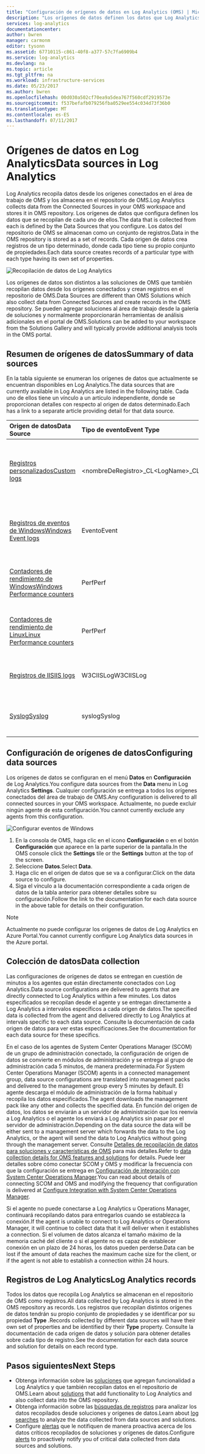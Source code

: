 ```yaml
---
title: "Configuración de orígenes de datos en Log Analytics (OMS) | Microsoft Docs"
description: "Los orígenes de datos definen los datos que Log Analytics recopila de agentes y otros orígenes conectados.  En este artículo se describe el concepto de cómo Log Analytics usa los orígenes de datos, se explican los detalles de cómo configurarlos y se brinda un resumen de los distintos orígenes de datos disponibles."
services: log-analytics
documentationcenter: 
author: bwren
manager: carmonm
editor: tysonn
ms.assetid: 67710115-c861-40f8-a377-57c7fa6909b4
ms.service: log-analytics
ms.devlang: na
ms.topic: article
ms.tgt_pltfrm: na
ms.workload: infrastructure-services
ms.date: 05/23/2017
ms.author: bwren
ms.openlocfilehash: 00d030a502cf70ea9a5dea767f560cdf2919573e
ms.sourcegitcommit: f537befafb079256fba0529ee554c034d73f36b0
ms.translationtype: MT
ms.contentlocale: es-ES
ms.lasthandoff: 07/11/2017
---
```

# <a name="data-sources-in-log-analytics"></a><span data-ttu-id="87790-104">Orígenes de datos en Log Analytics</span><span class="sxs-lookup"><span data-stu-id="87790-104">Data sources in Log Analytics</span></span>
<span data-ttu-id="87790-105">Log Analytics recopila datos desde los orígenes conectados en el área de trabajo de OMS y los almacena en el repositorio de OMS.</span><span class="sxs-lookup"><span data-stu-id="87790-105">Log Analytics collects data from the Connected Sources in your OMS workspace and stores it in OMS repository.</span></span>  <span data-ttu-id="87790-106">Los orígenes de datos que configura definen los datos que se recopilan de cada uno de ellos.</span><span class="sxs-lookup"><span data-stu-id="87790-106">The data that is collected from each is defined by the Data Sources that you configure.</span></span>  <span data-ttu-id="87790-107">Los datos del repositorio de OMS se almacenan como un conjunto de registros.</span><span class="sxs-lookup"><span data-stu-id="87790-107">Data in the OMS repository is stored as a set of records.</span></span>  <span data-ttu-id="87790-108">Cada origen de datos crea registros de un tipo determinado, donde cada tipo tiene su propio conjunto de propiedades.</span><span class="sxs-lookup"><span data-stu-id="87790-108">Each data source creates records of a particular type with each type having its own set of properties.</span></span>

![Recopilación de datos de Log Analytics](./media/log-analytics-data-sources/overview.png)

<span data-ttu-id="87790-110">Los orígenes de datos son distintos a las soluciones de OMS que también recopilan datos desde los orígenes conectados y crean registros en el repositorio de OMS.</span><span class="sxs-lookup"><span data-stu-id="87790-110">Data Sources are different than OMS Solutions which also collect data from Connected Sources and create records in the OMS repository.</span></span>  <span data-ttu-id="87790-111">Se pueden agregar soluciones al área de trabajo desde la galería de soluciones y normalmente proporcionarán herramientas de análisis adicionales en el portal de OMS.</span><span class="sxs-lookup"><span data-stu-id="87790-111">Solutions can be added to your workspace from the Solutions Gallery and will typically provide additional analysis tools in the OMS portal.</span></span>  

## <a name="summary-of-data-sources"></a><span data-ttu-id="87790-112">Resumen de orígenes de datos</span><span class="sxs-lookup"><span data-stu-id="87790-112">Summary of data sources</span></span>
<span data-ttu-id="87790-113">En la tabla siguiente se enumeran los orígenes de datos que actualmente se encuentran disponibles en Log Analytics.</span><span class="sxs-lookup"><span data-stu-id="87790-113">The data sources that are currently available in Log Analytics are listed in the following table.</span></span>  <span data-ttu-id="87790-114">Cada uno de ellos tiene un vínculo a un artículo independiente, donde se proporcionan detalles con respecto al origen de datos determinado.</span><span class="sxs-lookup"><span data-stu-id="87790-114">Each has a link to a separate article providing detail for that data source.</span></span>

| <span data-ttu-id="87790-115">Origen de datos</span><span class="sxs-lookup"><span data-stu-id="87790-115">Data Source</span></span> | <span data-ttu-id="87790-116">Tipo de evento</span><span class="sxs-lookup"><span data-stu-id="87790-116">Event Type</span></span> | <span data-ttu-id="87790-117">Descripción</span><span class="sxs-lookup"><span data-stu-id="87790-117">Description</span></span> |
|:--- |:--- |:--- |
| [<span data-ttu-id="87790-118">Registros personalizados</span><span class="sxs-lookup"><span data-stu-id="87790-118">Custom logs</span></span>](log-analytics-data-sources-custom-logs.md) |<span data-ttu-id="87790-119">\<nombreDeRegistro\>_CL</span><span class="sxs-lookup"><span data-stu-id="87790-119">\<LogName\>_CL</span></span> |<span data-ttu-id="87790-120">Archivos de texto en agentes de Windows o Linux que contienen información de registro.</span><span class="sxs-lookup"><span data-stu-id="87790-120">Text files on Windows or Linux agents containing log information.</span></span> |
| [<span data-ttu-id="87790-121">Registros de eventos de Windows</span><span class="sxs-lookup"><span data-stu-id="87790-121">Windows Event logs</span></span>](log-analytics-data-sources-windows-events.md) |<span data-ttu-id="87790-122">Evento</span><span class="sxs-lookup"><span data-stu-id="87790-122">Event</span></span> |<span data-ttu-id="87790-123">Eventos recopilados del registro de eventos en los equipos con Windows.</span><span class="sxs-lookup"><span data-stu-id="87790-123">Events collected from the event log on Windows computers.</span></span> |
| [<span data-ttu-id="87790-124">Contadores de rendimiento de Windows</span><span class="sxs-lookup"><span data-stu-id="87790-124">Windows Performance counters</span></span>](log-analytics-data-sources-performance-counters.md) |<span data-ttu-id="87790-125">Perf</span><span class="sxs-lookup"><span data-stu-id="87790-125">Perf</span></span> |<span data-ttu-id="87790-126">Contadores de rendimiento recopilados de equipos con Windows.</span><span class="sxs-lookup"><span data-stu-id="87790-126">Performance counters collected from Windows computers.</span></span> |
| [<span data-ttu-id="87790-127">Contadores de rendimiento de Linux</span><span class="sxs-lookup"><span data-stu-id="87790-127">Linux Performance counters</span></span>](log-analytics-data-sources-performance-counters.md) |<span data-ttu-id="87790-128">Perf</span><span class="sxs-lookup"><span data-stu-id="87790-128">Perf</span></span> |<span data-ttu-id="87790-129">Contadores de rendimiento recopilados de equipos con Linux.</span><span class="sxs-lookup"><span data-stu-id="87790-129">Performance counters collected from Linux computers.</span></span> |
| [<span data-ttu-id="87790-130">Registros de IIS</span><span class="sxs-lookup"><span data-stu-id="87790-130">IIS logs</span></span>](log-analytics-data-sources-iis-logs.md) |<span data-ttu-id="87790-131">W3CIISLog</span><span class="sxs-lookup"><span data-stu-id="87790-131">W3CIISLog</span></span> |<span data-ttu-id="87790-132">Registros de Internet Information Services en el formato W3C.</span><span class="sxs-lookup"><span data-stu-id="87790-132">Internet Information Services logs in W3C format.</span></span> |
| [<span data-ttu-id="87790-133">Syslog</span><span class="sxs-lookup"><span data-stu-id="87790-133">Syslog</span></span>](log-analytics-data-sources-syslog.md) |<span data-ttu-id="87790-134">syslog</span><span class="sxs-lookup"><span data-stu-id="87790-134">Syslog</span></span> |<span data-ttu-id="87790-135">Eventos de Syslog en equipos con Windows o Linux.</span><span class="sxs-lookup"><span data-stu-id="87790-135">Syslog events on Windows or Linux computers.</span></span> |

## <a name="configuring-data-sources"></a><span data-ttu-id="87790-136">Configuración de orígenes de datos</span><span class="sxs-lookup"><span data-stu-id="87790-136">Configuring data sources</span></span>
<span data-ttu-id="87790-137">Los orígenes de datos se configuran en el menú **Datos** en **Configuración** de Log Analytics.</span><span class="sxs-lookup"><span data-stu-id="87790-137">You configure data sources from the **Data** menu in Log Analytics **Settings**.</span></span>  <span data-ttu-id="87790-138">Cualquier configuración se entrega a todos los orígenes conectados del área de trabajo de OMS.</span><span class="sxs-lookup"><span data-stu-id="87790-138">Any configuration is delivered to all connected sources in your OMS workspace.</span></span>  <span data-ttu-id="87790-139">Actualmente, no puede excluir ningún agente de esta configuración.</span><span class="sxs-lookup"><span data-stu-id="87790-139">You cannot currently exclude any agents from this configuration.</span></span>

![Configurar eventos de Windows](./media/log-analytics-data-sources/configure-events.png)

1. <span data-ttu-id="87790-141">En la consola de OMS, haga clic en el icono **Configuración** o en el botón **Configuración** que aparece en la parte superior de la pantalla.</span><span class="sxs-lookup"><span data-stu-id="87790-141">In the OMS console click the **Settings** tile or the **Settings** button at the top of the screen.</span></span>
2. <span data-ttu-id="87790-142">Seleccione **Datos**.</span><span class="sxs-lookup"><span data-stu-id="87790-142">Select **Data**.</span></span>
3. <span data-ttu-id="87790-143">Haga clic en el origen de datos que se va a configurar.</span><span class="sxs-lookup"><span data-stu-id="87790-143">Click on the data source to configure.</span></span>
4. <span data-ttu-id="87790-144">Siga el vínculo a la documentación correspondiente a cada origen de datos de la tabla anterior para obtener detalles sobre su configuración.</span><span class="sxs-lookup"><span data-stu-id="87790-144">Follow the link to the documentation for each data source in the above table for details on their configuration.</span></span>

> [!NOTE]
> <span data-ttu-id="87790-145">Actualmente no puede configurar los orígenes de datos de Log Analytics en Azure Portal.</span><span class="sxs-lookup"><span data-stu-id="87790-145">You cannot currently configure Log Analytics data sources in the Azure portal.</span></span>

## <a name="data-collection"></a><span data-ttu-id="87790-146">Colección de datos</span><span class="sxs-lookup"><span data-stu-id="87790-146">Data collection</span></span>
<span data-ttu-id="87790-147">Las configuraciones de orígenes de datos se entregan en cuestión de minutos a los agentes que están directamente conectados con Log Analytics.</span><span class="sxs-lookup"><span data-stu-id="87790-147">Data source configurations are delivered to agents that are directly connected to Log Analytics within a few minutes.</span></span>  <span data-ttu-id="87790-148">Los datos especificados se recopilan desde el agente y se entregan directamente a Log Analytics a intervalos específicos a cada origen de datos.</span><span class="sxs-lookup"><span data-stu-id="87790-148">The specified data is collected from the agent and delivered directly to Log Analytics at intervals specific to each data source.</span></span>  <span data-ttu-id="87790-149">Consulte la documentación de cada origen de datos para ver estas especificaciones.</span><span class="sxs-lookup"><span data-stu-id="87790-149">See the documentation for each data source for these specifics.</span></span>

<span data-ttu-id="87790-150">En el caso de los agentes de System Center Operations Manager (SCOM) de un grupo de administración conectado, la configuración de origen de datos se convierte en módulos de administración y se entrega al grupo de administración cada 5 minutos, de manera predeterminada.</span><span class="sxs-lookup"><span data-stu-id="87790-150">For System Center Operations Manager (SCOM) agents in a connected management group, data source configurations are translated into management packs and delivered to the management group every 5 minutes by default.</span></span>  <span data-ttu-id="87790-151">El agente descarga el módulo de administración de la forma habitual y recopila los datos especificados.</span><span class="sxs-lookup"><span data-stu-id="87790-151">The agent downloads the management pack like any other and collects the specified data.</span></span> <span data-ttu-id="87790-152">En función del origen de datos, los datos se enviarán a un servidor de administración que los reenvía a Log Analytics o el agente los enviará a Log Analytics sin pasar por el servidor de administración.</span><span class="sxs-lookup"><span data-stu-id="87790-152">Depending on the data source the data will be either sent to a management server which forwards the data to the Log Analytics, or the agent will send the data to Log Analytics without going through the management server.</span></span> <span data-ttu-id="87790-153">Consulte [Detalles de recopilación de datos para soluciones y características de OMS](log-analytics-add-solutions.md#data-collection-details) para más detalles.</span><span class="sxs-lookup"><span data-stu-id="87790-153">Refer to [data collection details for OMS features and solutions](log-analytics-add-solutions.md#data-collection-details) for details.</span></span>  <span data-ttu-id="87790-154">Puede leer detalles sobre cómo conectar SCOM y OMS y modificar la frecuencia con que la configuración se entrega en [Configuración de integración con System Center Operations Manager](log-analytics-om-agents.md).</span><span class="sxs-lookup"><span data-stu-id="87790-154">You can read about details of connecting SCOM and OMS and modifying the frequency that configuration is delivered at [Configure Integration with System Center Operations Manager](log-analytics-om-agents.md).</span></span>

<span data-ttu-id="87790-155">Si el agente no puede conectarse a Log Analytics u Operations Manager, continuará recopilando datos para entregarlos cuando se establezca la conexión.</span><span class="sxs-lookup"><span data-stu-id="87790-155">If the agent is unable to connect to Log Analytics or Operations Manager, it will continue to collect data that it will deliver when it establishes a connection.</span></span>  <span data-ttu-id="87790-156">Si el volumen de datos alcanza el tamaño máximo de la memoria caché del cliente o si el agente no es capaz de establecer conexión en un plazo de 24 horas, los datos pueden perderse.</span><span class="sxs-lookup"><span data-stu-id="87790-156">Data can be lost if the amount of data reaches the maximum cache size for the client, or if the agent is not able to establish a connection within 24 hours.</span></span>

## <a name="log-analytics-records"></a><span data-ttu-id="87790-157">Registros de Log Analytics</span><span class="sxs-lookup"><span data-stu-id="87790-157">Log Analytics records</span></span>
<span data-ttu-id="87790-158">Todos los datos que recopila Log Analytics se almacenan en el repositorio de OMS como registros.</span><span class="sxs-lookup"><span data-stu-id="87790-158">All data collected by Log Analytics is stored in the OMS repository as records.</span></span>  <span data-ttu-id="87790-159">Los registros que recopilan distintos orígenes de datos tendrán su propio conjunto de propiedades y se identificar por su propiedad **Type** .</span><span class="sxs-lookup"><span data-stu-id="87790-159">Records collected by different data sources will have their own set of properties and be identified by their **Type** property.</span></span>  <span data-ttu-id="87790-160">Consulte la documentación de cada origen de datos y solución para obtener detalles sobre cada tipo de registro.</span><span class="sxs-lookup"><span data-stu-id="87790-160">See the documentation for each data source and solution for details on each record type.</span></span>

## <a name="next-steps"></a><span data-ttu-id="87790-161">Pasos siguientes</span><span class="sxs-lookup"><span data-stu-id="87790-161">Next Steps</span></span>
* <span data-ttu-id="87790-162">Obtenga información sobre las [soluciones](log-analytics-add-solutions.md) que agregan funcionalidad a Log Analytics y que también recopilan datos en el repositorio de OMS.</span><span class="sxs-lookup"><span data-stu-id="87790-162">Learn about [solutions](log-analytics-add-solutions.md) that add functionality to Log Analytics and also collect data into the OMS repository.</span></span>
* <span data-ttu-id="87790-163">Obtenga información sobre las [búsquedas de registros](log-analytics-log-searches.md) para analizar los datos recopilados desde soluciones y orígenes de datos.</span><span class="sxs-lookup"><span data-stu-id="87790-163">Learn about [log searches](log-analytics-log-searches.md) to analyze the data collected from data sources and solutions.</span></span>  
* <span data-ttu-id="87790-164">Configure [alertas](log-analytics-alerts.md) que le notifiquen de manera proactiva acerca de los datos críticos recopilados de soluciones y orígenes de datos.</span><span class="sxs-lookup"><span data-stu-id="87790-164">Configure [alerts](log-analytics-alerts.md) to proactively notify you of critical data collected from data sources and solutions.</span></span>
